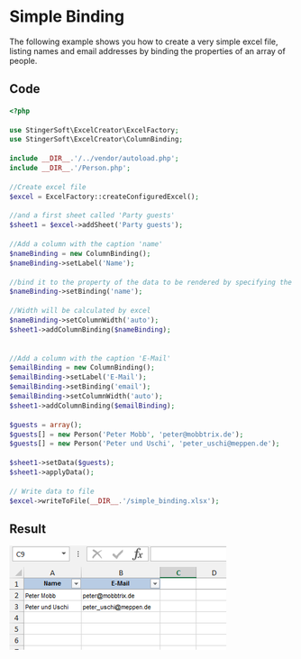 # Simple Binding

The following example shows you how to create a very simple excel file, listing names and email addresses by binding the properties of an array of people.

## Code
```php
<?php

use StingerSoft\ExcelCreator\ExcelFactory;
use StingerSoft\ExcelCreator\ColumnBinding;

include __DIR__.'/../vendor/autoload.php';
include __DIR__.'/Person.php';

//Create excel file
$excel = ExcelFactory::createConfiguredExcel();

//and a first sheet called 'Party guests'
$sheet1 = $excel->addSheet('Party guests');

//Add a column with the caption 'name'
$nameBinding = new ColumnBinding();
$nameBinding->setLabel('Name');

//bind it to the property of the data to be rendered by specifying the property path (see http://symfony.com/doc/current/components/property_access.html )
$nameBinding->setBinding('name');

//Width will be calculated by excel
$nameBinding->setColumnWidth('auto');
$sheet1->addColumnBinding($nameBinding);


//Add a column with the caption 'E-Mail'
$emailBinding = new ColumnBinding();
$emailBinding->setLabel('E-Mail');
$emailBinding->setBinding('email');
$emailBinding->setColumnWidth('auto');
$sheet1->addColumnBinding($emailBinding);

$guests = array();
$guests[] = new Person('Peter Mobb', 'peter@mobbtrix.de');
$guests[] = new Person('Peter und Uschi', 'peter_uschi@meppen.de');

$sheet1->setData($guests);
$sheet1->applyData();

// Write data to file
$excel->writeToFile(__DIR__.'/simple_binding.xlsx');

```

## Result

![SimpleBinding Result](images/simple_binding.png "SimpleBinding Result")